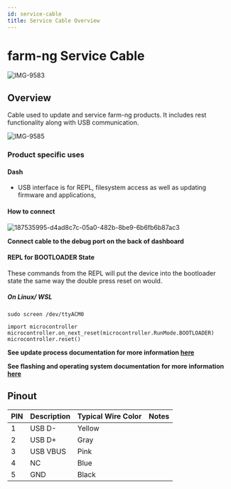 ```yaml
---
id: service-cable
title: Service Cable Overview
---
```


# farm-ng Service Cable

![IMG-9583](https://user-images.githubusercontent.com/64480560/205402624-fa7d8a61-4017-4691-9d24-d6d3ebdeb359.jpg)
## Overview

Cable used to update and service farm-ng products. It includes rest functionality along with USB communication.


![IMG-9585](https://user-images.githubusercontent.com/64480560/205402615-a182d74f-ea46-437b-ad3f-f02f4efbb28d.jpg)

### Product specific uses

#### Dash

- USB interface is for REPL, filesystem access as well as updating firmware and applications,

#### How to connect
![187535995-d4ad8c7c-05a0-482b-8be9-6b6fb6b87ac3](https://user-images.githubusercontent.com/64480560/206007745-b36c59c7-22dd-4435-9cae-8503956174f3.png)

**Connect cable to the debug port on the back of dashboard**

#### REPL for BOOTLOADER State
These commands from the REPL will put the device into the bootloader state the same way the double press reset on  would.

##### On Linux/ WSL
```
sudo screen /dev/ttyACM0

import microcontroller
microcontroller.on_next_reset(microcontroller.RunMode.BOOTLOADER)
microcontroller.reset()
```


**See update process documentation for more information [here](https://amiga.farm-ng.com/docs/dashboard/dashboard-fw)**




**See flashing and operating system documentation for more information [here](https://amiga.farm-ng.com/docs/dashboard/dashboard-fw)**

## Pinout


| PIN | Description   | Typical Wire Color | Notes                      |
| --- | ------------- | ------------------ | -------------------------- |
| 1   | USB D-        | Yellow             |                            |
| 2   | USB D+        | Gray               |                            |
| 3   | USB VBUS      | Pink               |                            |
| 4   | NC            | Blue               |                            |
| 5   | GND           | Black              |                            |
